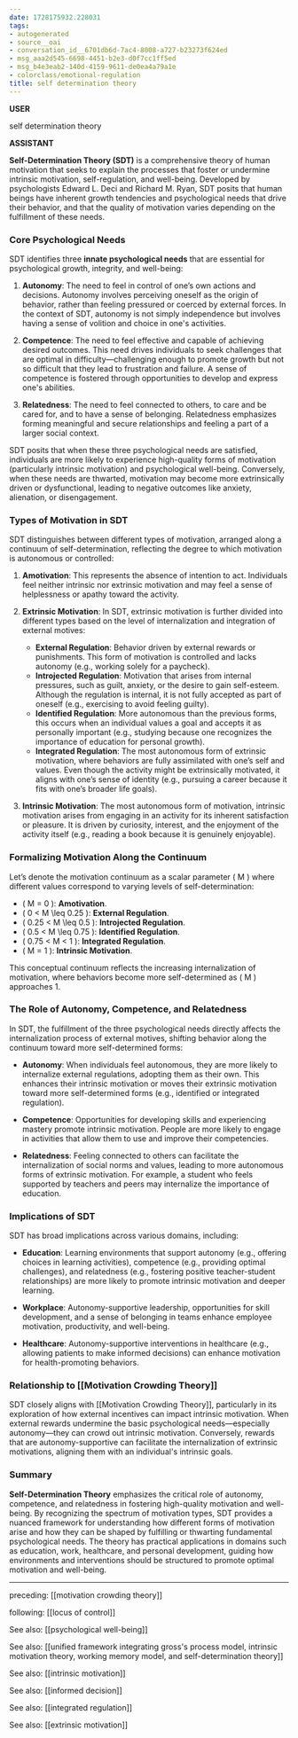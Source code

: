```yaml
---
date: 1728175932.228031
tags:
- autogenerated
- source__oai
- conversation_id__6701db6d-7ac4-8008-a727-b23273f624ed
- msg_aaa2d545-6698-4451-b2e3-d0f7cc1ff5ed
- msg_b4e3eab2-140d-4159-9611-de0ea4a79a1e
- colorclass/emotional-regulation
title: self determination theory
---
```


**USER**

self determination theory


**ASSISTANT**

**Self-Determination Theory (SDT)** is a comprehensive theory of human motivation that seeks to explain the processes that foster or undermine intrinsic motivation, self-regulation, and well-being. Developed by psychologists Edward L. Deci and Richard M. Ryan, SDT posits that human beings have inherent growth tendencies and psychological needs that drive their behavior, and that the quality of motivation varies depending on the fulfillment of these needs.

### Core Psychological Needs

SDT identifies three **innate psychological needs** that are essential for psychological growth, integrity, and well-being:

1. **Autonomy**: The need to feel in control of one’s own actions and decisions. Autonomy involves perceiving oneself as the origin of behavior, rather than feeling pressured or coerced by external forces. In the context of SDT, autonomy is not simply independence but involves having a sense of volition and choice in one's activities.

2. **Competence**: The need to feel effective and capable of achieving desired outcomes. This need drives individuals to seek challenges that are optimal in difficulty—challenging enough to promote growth but not so difficult that they lead to frustration and failure. A sense of competence is fostered through opportunities to develop and express one's abilities.

3. **Relatedness**: The need to feel connected to others, to care and be cared for, and to have a sense of belonging. Relatedness emphasizes forming meaningful and secure relationships and feeling a part of a larger social context.

SDT posits that when these three psychological needs are satisfied, individuals are more likely to experience high-quality forms of motivation (particularly intrinsic motivation) and psychological well-being. Conversely, when these needs are thwarted, motivation may become more extrinsically driven or dysfunctional, leading to negative outcomes like anxiety, alienation, or disengagement.

### Types of Motivation in SDT

SDT distinguishes between different types of motivation, arranged along a continuum of self-determination, reflecting the degree to which motivation is autonomous or controlled:

1. **Amotivation**: This represents the absence of intention to act. Individuals feel neither intrinsic nor extrinsic motivation and may feel a sense of helplessness or apathy toward the activity.

2. **Extrinsic Motivation**: In SDT, extrinsic motivation is further divided into different types based on the level of internalization and integration of external motives:

   - **External Regulation**: Behavior driven by external rewards or punishments. This form of motivation is controlled and lacks autonomy (e.g., working solely for a paycheck).
   - **Introjected Regulation**: Motivation that arises from internal pressures, such as guilt, anxiety, or the desire to gain self-esteem. Although the regulation is internal, it is not fully accepted as part of oneself (e.g., exercising to avoid feeling guilty).
   - **Identified Regulation**: More autonomous than the previous forms, this occurs when an individual values a goal and accepts it as personally important (e.g., studying because one recognizes the importance of education for personal growth).
   - **Integrated Regulation**: The most autonomous form of extrinsic motivation, where behaviors are fully assimilated with one’s self and values. Even though the activity might be extrinsically motivated, it aligns with one’s sense of identity (e.g., pursuing a career because it fits with one’s broader life goals).

3. **Intrinsic Motivation**: The most autonomous form of motivation, intrinsic motivation arises from engaging in an activity for its inherent satisfaction or pleasure. It is driven by curiosity, interest, and the enjoyment of the activity itself (e.g., reading a book because it is genuinely enjoyable).

### Formalizing Motivation Along the Continuum

Let’s denote the motivation continuum as a scalar parameter \( M \) where different values correspond to varying levels of self-determination:

- \( M = 0 \): **Amotivation**.
- \( 0 < M \leq 0.25 \): **External Regulation**.
- \( 0.25 < M \leq 0.5 \): **Introjected Regulation**.
- \( 0.5 < M \leq 0.75 \): **Identified Regulation**.
- \( 0.75 < M < 1 \): **Integrated Regulation**.
- \( M = 1 \): **Intrinsic Motivation**.

This conceptual continuum reflects the increasing internalization of motivation, where behaviors become more self-determined as \( M \) approaches 1.

### The Role of Autonomy, Competence, and Relatedness

In SDT, the fulfillment of the three psychological needs directly affects the internalization process of external motives, shifting behavior along the continuum toward more self-determined forms:

- **Autonomy**: When individuals feel autonomous, they are more likely to internalize external regulations, adopting them as their own. This enhances their intrinsic motivation or moves their extrinsic motivation toward more self-determined forms (e.g., identified or integrated regulation).

- **Competence**: Opportunities for developing skills and experiencing mastery promote intrinsic motivation. People are more likely to engage in activities that allow them to use and improve their competencies.

- **Relatedness**: Feeling connected to others can facilitate the internalization of social norms and values, leading to more autonomous forms of extrinsic motivation. For example, a student who feels supported by teachers and peers may internalize the importance of education.

### Implications of SDT

SDT has broad implications across various domains, including:

- **Education**: Learning environments that support autonomy (e.g., offering choices in learning activities), competence (e.g., providing optimal challenges), and relatedness (e.g., fostering positive teacher-student relationships) are more likely to promote intrinsic motivation and deeper learning.

- **Workplace**: Autonomy-supportive leadership, opportunities for skill development, and a sense of belonging in teams enhance employee motivation, productivity, and well-being.

- **Healthcare**: Autonomy-supportive interventions in healthcare (e.g., allowing patients to make informed decisions) can enhance motivation for health-promoting behaviors.

### Relationship to [[Motivation Crowding Theory]]

SDT closely aligns with [[Motivation Crowding Theory]], particularly in its exploration of how external incentives can impact intrinsic motivation. When external rewards undermine the basic psychological needs—especially autonomy—they can crowd out intrinsic motivation. Conversely, rewards that are autonomy-supportive can facilitate the internalization of extrinsic motivations, aligning them with an individual's intrinsic goals.

### Summary

**Self-Determination Theory** emphasizes the critical role of autonomy, competence, and relatedness in fostering high-quality motivation and well-being. By recognizing the spectrum of motivation types, SDT provides a nuanced framework for understanding how different forms of motivation arise and how they can be shaped by fulfilling or thwarting fundamental psychological needs. The theory has practical applications in domains such as education, work, healthcare, and personal development, guiding how environments and interventions should be structured to promote optimal motivation and well-being.


---

preceding: [[motivation crowding theory]]  


following: [[locus of control]]

See also: [[psychological well-being]]


See also: [[unified framework integrating gross's process model, intrinsic motivation theory, working memory model, and self-determination theory]]


See also: [[intrinsic motivation]]


See also: [[informed decision]]


See also: [[integrated regulation]]


See also: [[extrinsic motivation]]